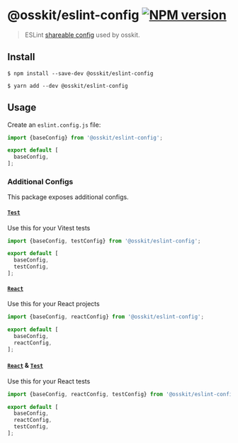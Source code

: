 # @osskit/eslint-config [![NPM version](https://img.shields.io/npm/v/@osskit/eslint-config.svg)](https://www.npmjs.com/package/@osskit/eslint-config)

> ESLint [shareable config](http://eslint.org/docs/developer-guide/shareable-configs.html) used by osskit.

## Install

```shell
$ npm install --save-dev @osskit/eslint-config
```
```shell
$ yarn add --dev @osskit/eslint-config
```

## Usage

Create an `eslint.config.js` file:

```js
import {baseConfig} from '@osskit/eslint-config';

export default [
  baseConfig,
];
```

### Additional Configs

This package exposes additional configs.

#### [`Test`](src/test.js)

Use this for your Vitest tests

```js
import {baseConfig, testConfig} from '@osskit/eslint-config';

export default [
  baseConfig,
  testConfig,
];
```

#### [`React`](src/react.js)

Use this for your React projects

```js
import {baseConfig, reactConfig} from '@osskit/eslint-config';

export default [
  baseConfig,
  reactConfig,
];
```

#### [`React`](src/react.js) & [`Test`](src/test.js)

Use this for your React tests

```js
import {baseConfig, reactConfig, testConfig} from '@osskit/eslint-config';

export default [
  baseConfig,
  reactConfig,
  testConfig,
];
```

